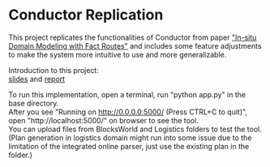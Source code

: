 # Conductor Replication
This project replicates the functionalities of Conductor from paper ["In-situ Domain Modeling with Fact Routes"](https://personal.traclabs.com/~korten/publications/ICAPS_MARSHAL.pdf) and includes some feature adjustments to make the system more intuitive to use and more generalizable.  

Introduction to this project:  
[slides](https://drive.google.com/file/d/1ShQdFLgxSx5ml-cz4SZaQnt-tYiED1JS/view?usp=sharing) and [report](https://drive.google.com/file/d/1emvwtPjHVTCR2PoVKsxNZwtALPnkO9we/view?usp=sharing)  

To run this implementation, open a terminal, run "python app.py" in the base directory.  
After you see "Running on http://0.0.0.0:5000/ (Press CTRL+C to quit)", open "http://localhost:5000/" on browser to see the tool.  
You can upload files from BlocksWorld and Logistics folders to test the tool.  
(Plan generation in logistics domain might run into some issue due to the limitation of the integrated online parser, just use the existing plan in the folder.)
